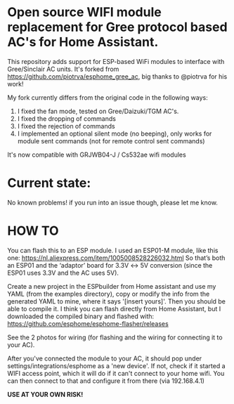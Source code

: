 # Open source WIFI module replacement for Gree protocol based AC's for Home Assistant.
This repository adds support for ESP-based WiFi modules to interface with Gree/Sinclair AC units.
It's forked from https://github.com/piotrva/esphome_gree_ac, big thanks to @piotrva for his work!

My fork currently differs from the original code in the following ways:

1) I fixed the fan mode, tested on Gree/Daizuki/TGM AC's.
2) I fixed the dropping of commands
3) I fixed the rejection of commands
4) I implemented an optional silent mode (no beeping), only works for module sent commands (not for
   remote control sent commands)
   
It's now compatible with GRJWB04-J / Cs532ae wifi modules

# Current state:
No known problems! if you run into an issue though, please let me know.

# HOW TO 
You can flash this to an ESP module. I used an ESP01-M module, like this one:
https://nl.aliexpress.com/item/1005008528226032.html
So that’s both an ESP01 and the ‘adaptor’ board for 3.3V ↔ 5V conversion (since the ESP01 uses 3.3V and the AC uses 5V).


Create a new project in the ESPbuilder from Home assistant and use my YAML (from the examples directory), copy or modify the info from the generated YAML to mine, where it says '[insert yours]'.
Then you should be able to compile it. I think you can flash directly from Home Assistant,
but I downloaded the compiled binary and flashed with: https://github.com/esphome/esphome-flasher/releases

See the 2 photos for wiring (for flashing and the wiring for connecting it to your AC).

After you've connected the module to your AC, it should pop under settings/integrations/esphome as a 'new device'. If not, check if it started a WIFI access point, which it will do if it can't connect to your home wifi. You can then connect to that and configure it from there (via 192.168.4.1)

**USE AT YOUR OWN RISK!**
